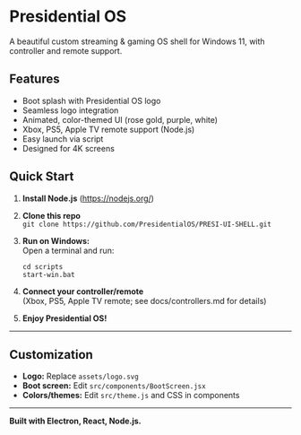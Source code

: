 # Presidential OS

A beautiful custom streaming & gaming OS shell for Windows 11, with controller and remote support.

## Features

- Boot splash with Presidential OS logo
- Seamless logo integration
- Animated, color-themed UI (rose gold, purple, white)
- Xbox, PS5, Apple TV remote support (Node.js)
- Easy launch via script
- Designed for 4K screens

## Quick Start

1. **Install Node.js** (https://nodejs.org/)

2. **Clone this repo**  
   `git clone https://github.com/PresidentialOS/PRESI-UI-SHELL.git`

3. **Run on Windows:**  
   Open a terminal and run:
   ```
   cd scripts
   start-win.bat
   ```

4. **Connect your controller/remote**  
   (Xbox, PS5, Apple TV remote; see docs/controllers.md for details)

5. **Enjoy Presidential OS!**

---

## Customization

- **Logo:** Replace `assets/logo.svg`
- **Boot screen:** Edit `src/components/BootScreen.jsx`
- **Colors/themes:** Edit `src/theme.js` and CSS in components

---

**Built with Electron, React, Node.js.**